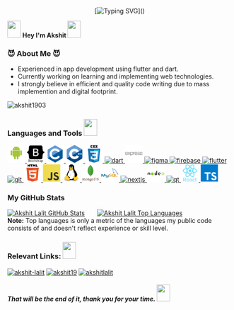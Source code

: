 <div align="center">
  
  <span>‎‎‎‎‎‎‎‎‎‎‎‎‎‎‎‎‎‎‎‎‎</span>
  [![Typing SVG](https://readme-typing-svg.demolab.com?font=Helvetica&duration=1000&pause=700&center=true&width=435&lines=‎‎‎‎‎‎‎‎‎‎‎‎‎‎‎‎‎‎‎‎‎Hey%2C+Welcome+to+my+GitHub+Account;My+name+is+Akshit+Lalit;I'm+a+Flutter+developer!;I'm+a+Fullstack+developer!)]()

</div>

<p>
<img src="https://raw.githubusercontent.com/MartinHeinz/MartinHeinz/master/wave.gif" width="30px" height="38">
<b>     Hey I'm Akshit      </b>
<img src="https://raw.githubusercontent.com/MartinHeinz/MartinHeinz/master/wave.gif" width="30px" height="38">
</p>

<h3>😈 About Me 😈</h3>

- Experienced in app development using flutter and dart.
- Currently working on learning and implementing web technologies.
- I strongly believe in efficient and quality code writing due to mass implemention and digital footprint.
<p align="left"> <img src="https://komarev.com/ghpvc/?username=akshit1903&label=Profile%20views&color=0e75b6&style=flat" alt="akshit1903" /> </p>

<h3>Languages and Tools <img src = "https://media2.giphy.com/media/QssGEmpkyEOhBCb7e1/giphy.gif?cid=ecf05e47a0n3gi1bfqntqmob8g9aid1oyj2wr3ds3mg700bl&rid=giphy.gif" width = 30px height="38"></h3>
<p align="left"> <a href="https://developer.android.com" target="_blank" rel="noreferrer"> <img src="https://raw.githubusercontent.com/devicons/devicon/master/icons/android/android-original-wordmark.svg" alt="android" width="40" height="40"/> </a> <a href="https://getbootstrap.com" target="_blank" rel="noreferrer"> <img src="https://raw.githubusercontent.com/devicons/devicon/master/icons/bootstrap/bootstrap-plain-wordmark.svg" alt="bootstrap" width="40" height="40"/> </a> <a href="https://www.cprogramming.com/" target="_blank" rel="noreferrer"> <img src="https://raw.githubusercontent.com/devicons/devicon/master/icons/c/c-original.svg" alt="c" width="40" height="40"/> </a> <a href="https://www.w3schools.com/cpp/" target="_blank" rel="noreferrer"> <img src="https://raw.githubusercontent.com/devicons/devicon/master/icons/cplusplus/cplusplus-original.svg" alt="cplusplus" width="40" height="40"/> </a> <a href="https://www.w3schools.com/css/" target="_blank" rel="noreferrer"> <img src="https://raw.githubusercontent.com/devicons/devicon/master/icons/css3/css3-original-wordmark.svg" alt="css3" width="40" height="40"/> </a> <a href="https://dart.dev" target="_blank" rel="noreferrer"> <img src="https://www.vectorlogo.zone/logos/dartlang/dartlang-icon.svg" alt="dart" width="40" height="40"/> </a> <a href="https://expressjs.com" target="_blank" rel="noreferrer"> <img src="https://raw.githubusercontent.com/devicons/devicon/master/icons/express/express-original-wordmark.svg" alt="express" width="40" height="40"/> </a> <a href="https://www.figma.com/" target="_blank" rel="noreferrer"> <img src="https://www.vectorlogo.zone/logos/figma/figma-icon.svg" alt="figma" width="40" height="40"/> </a> <a href="https://firebase.google.com/" target="_blank" rel="noreferrer"> <img src="https://www.vectorlogo.zone/logos/firebase/firebase-icon.svg" alt="firebase" width="40" height="40"/> </a> <a href="https://flutter.dev" target="_blank" rel="noreferrer"> <img src="https://www.vectorlogo.zone/logos/flutterio/flutterio-icon.svg" alt="flutter" width="40" height="40"/> </a> <a href="https://git-scm.com/" target="_blank" rel="noreferrer"> <img src="https://www.vectorlogo.zone/logos/git-scm/git-scm-icon.svg" alt="git" width="40" height="40"/> </a> <a href="https://www.w3.org/html/" target="_blank" rel="noreferrer"> <img src="https://raw.githubusercontent.com/devicons/devicon/master/icons/html5/html5-original-wordmark.svg" alt="html5" width="40" height="40"/> </a> <a href="https://developer.mozilla.org/en-US/docs/Web/JavaScript" target="_blank" rel="noreferrer"> <img src="https://raw.githubusercontent.com/devicons/devicon/master/icons/javascript/javascript-original.svg" alt="javascript" width="40" height="40"/> </a> <a href="https://www.linux.org/" target="_blank" rel="noreferrer"> <img src="https://raw.githubusercontent.com/devicons/devicon/master/icons/linux/linux-original.svg" alt="linux" width="40" height="40"/> </a> <a href="https://www.mongodb.com/" target="_blank" rel="noreferrer"> <img src="https://raw.githubusercontent.com/devicons/devicon/master/icons/mongodb/mongodb-original-wordmark.svg" alt="mongodb" width="40" height="40"/> </a> <a href="https://www.mysql.com/" target="_blank" rel="noreferrer"> <img src="https://raw.githubusercontent.com/devicons/devicon/master/icons/mysql/mysql-original-wordmark.svg" alt="mysql" width="40" height="40"/> </a> <a href="https://nextjs.org/" target="_blank" rel="noreferrer"> <img src="https://cdn.worldvectorlogo.com/logos/nextjs-2.svg" alt="nextjs" width="40" height="40"/> </a> <a href="https://nodejs.org" target="_blank" rel="noreferrer"> <img src="https://raw.githubusercontent.com/devicons/devicon/master/icons/nodejs/nodejs-original-wordmark.svg" alt="nodejs" width="40" height="40"/> </a> <a href="https://www.qt.io/" target="_blank" rel="noreferrer"> <img src="https://upload.wikimedia.org/wikipedia/commons/0/0b/Qt_logo_2016.svg" alt="qt" width="40" height="40"/> </a> <a href="https://reactjs.org/" target="_blank" rel="noreferrer"> <img src="https://raw.githubusercontent.com/devicons/devicon/master/icons/react/react-original-wordmark.svg" alt="react" width="40" height="40"/> </a> <a href="https://www.typescriptlang.org/" target="_blank" rel="noreferrer"> <img src="https://raw.githubusercontent.com/devicons/devicon/master/icons/typescript/typescript-original.svg" alt="typescript" width="40" height="40"/> </a> </p>

<h3>My GitHub Stats</h3>
<a href="https://github-readme-stats.vercel.app/api?username=Akshit1903&show_icons=true"><img src="https://github-readme-stats.vercel.app/api?username=Akshit1903&show_icons=true" alt="Akshit Lalit GitHub Stats"></a>
&nbsp &nbsp &nbsp
<a href="https://github-readme-stats.vercel.app/api/top-langs/?username=Akshit1903&layout=compact"><img src="https://github-readme-stats.vercel.app/api/top-langs/?username=Akshit1903&layout=compact" alt="Akshit Lalit Top Languages"></a>

 <br/>
  <b>Note:</b> Top languages is only a metric of the languages my public code consists of and doesn't reflect experience or skill level.

<!-- [![Akshit's GitHub stats](https://github-readme-stats.vercel.app/api?username=Akshit1903&show_icons=true)](https://github.com/Akshit1903)

[![Top Langs](https://github-readme-stats.vercel.app/api/top-langs/?username=Akshit1903&layout=compact)](https://github.com/anuraghazra/github-readme-stats) -->

<h3> Relevant Links: <img src = "https://media2.giphy.com/media/QssGEmpkyEOhBCb7e1/giphy.gif?cid=ecf05e47a0n3gi1bfqntqmob8g9aid1oyj2wr3ds3mg700bl&rid=giphy.gif" width = 30px height="38"></h3>

<p align="left">
<a href="https://linkedin.com/in/akshit-lalit" target="blank"><img align="center" src="https://raw.githubusercontent.com/rahuldkjain/github-profile-readme-generator/master/src/images/icons/Social/linked-in-alt.svg" alt="akshit-lalit" height="30" width="40" /></a>
<a href="https://www.leetcode.com/akshit19" target="blank"><img align="center" src="https://raw.githubusercontent.com/rahuldkjain/github-profile-readme-generator/master/src/images/icons/Social/leet-code.svg" alt="akshit19" height="30" width="40" /></a>
<a href="https://auth.geeksforgeeks.org/user/akshitlalit" target="blank"><img align="center" src="https://raw.githubusercontent.com/rahuldkjain/github-profile-readme-generator/master/src/images/icons/Social/geeks-for-geeks.svg" alt="akshitlalit" height="30" width="40" /></a>
</p>

<h5>That will be the end of it, thank you for your time.  <img src="https://media.giphy.com/media/ObNTw8Uzwy6KQ/giphy.gif" width="30px" height="38"></h5>
